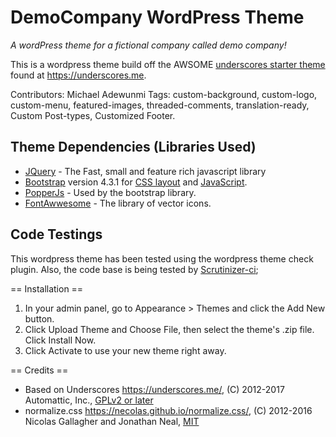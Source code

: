 # DemoCompany WordPress Theme
*A wordPress theme for a fictional company called demo company!*


This is a wordpress theme build off the AWSOME [underscores starter theme](ttps://underscors.me) found at https://underscores.me.

Contributors: Michael Adewunmi
Tags: custom-background, custom-logo, custom-menu, featured-images, threaded-comments, translation-ready, Custom Post-types, Customized Footer.

## Theme Dependencies (Libraries Used)
* [JQuery](ttps:jquery.com) - The Fast, small and feature rich javascript library
* [Bootstrap](https://getbootstrap.com) version 4.3.1 for [CSS layout](https://getbootstrap.com/docs/4.3/layout/overview) and [JavaScript](https://getbootstrap.com/docs/4.3/getting-started/javascript).
* [PopperJs](https://popper.js.org) - Used by the bootstrap library.
* [FontAwwesome](https://fontawesome.com) - The library of vector icons.

## Code Testings
This wordpress theme has been tested using the wordpress theme check plugin. Also, the code base is being tested by [Scrutinizer-ci](https://scrutinizer-ci.com);


== Installation ==

1. In your admin panel, go to Appearance > Themes and click the Add New button.
2. Click Upload Theme and Choose File, then select the theme's .zip file. Click Install Now.
3. Click Activate to use your new theme right away.


== Credits ==

* Based on Underscores https://underscores.me/, (C) 2012-2017 Automattic, Inc., [GPLv2 or later](https://www.gnu.org/licenses/gpl-2.0.html)
* normalize.css https://necolas.github.io/normalize.css/, (C) 2012-2016 Nicolas Gallagher and Jonathan Neal, [MIT](https://opensource.org/licenses/MIT)

